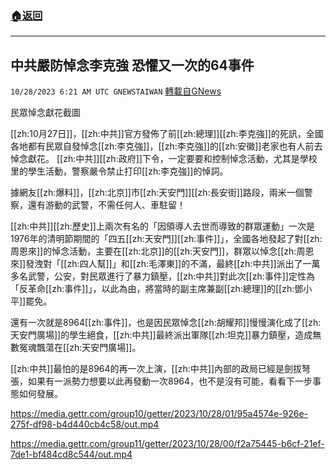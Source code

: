 ###  [:house:返回](README.md)
---


## 中共嚴防悼念李克強  恐懼又一次的64事件
`10/28/2023 6:21 AM UTC GNEWSTAIWAN` [轉載自GNews](https://gnews.org/articles/1891268)


民眾悼念獻花截圖


  
[[zh:10月27日]]，[[zh:中共]]官方發佈了前[[zh:總理]][[zh:李克強]]的死訊，全國各地都有民眾自發悼念[[zh:李克強]]，[[zh:李克強]]的[[zh:安徽]]老家也有人前去悼念獻花。
[[zh:中共]][[zh:政府]]下令，一定要要和控制悼念活動，尤其是學校里的學生活動，警察嚴令禁止打印[[zh:李克強]]的悼詞。

  

  

據網友[[zh:爆料]]，[[zh:北京]]市[[zh:天安門]][[zh:長安街]]路段，兩米一個警察，還有游動的武警，不需任何人、車駐留！

  

 [[zh:中共]][[zh:歷史]]上兩次有名的「因領導人去世而導致的群眾運動」一次是1976年的清明節期間的「四五[[zh:天安門]][[zh:事件]]」，全國各地發起了對[[zh:周恩來]]的悼念活動，主要在[[zh:北京]]的[[zh:天安門]]，群眾以悼念[[zh:周恩來]]發洩對「[[zh:四人幫]]」和[[zh:毛澤東]]的不滿，最終[[zh:中共]]派出了一萬多名武警，公安，對民眾進行了暴力鎮壓，[[zh:中共]]對此次[[zh:事件]]定性為「反革命[[zh:事件]]」，以此為由，將當時的副主席兼副[[zh:總理]]的[[zh:鄧小平]]罷免。

  

還有一次就是8964[[zh:事件]]，也是因民眾悼念[[zh:胡耀邦]]慢慢演化成了[[zh:天安門廣場]]的學生絕食，[[zh:中共]]最終派出軍隊[[zh:坦克]]暴力鎮壓，造成無數冤魂飄蕩在[[zh:天安門廣場]]。

  

[[zh:中共]]最怕的是8964的再一次上演，[[zh:中共]]內部的政局已經是劍拔弩張，如果有一派勢力想要以此再發動一次8964，也不是沒有可能，看看下一步事態如何發展。


https://media.gettr.com/group10/getter/2023/10/28/01/95a4574e-926e-275f-df98-b4d440cb4c58/out.mp4


https://media.gettr.com/group11/getter/2023/10/28/00/f2a75445-b6cf-21ef-7de1-bf484cd8c544/out.mp4



